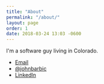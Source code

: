 ```yaml
---
title: "About"
permalink: "/about/"
layout: page
order: 1
date: 2018-03-24 13:03 -0600
---
```

I'm a software guy living in Colorado. 

* [Email](mailto:john@barbic.com)
* [@johnbarbic](https://twitter.com/johnbarbic)
* [LinkedIn](https://www.linkedin.com/in/johnbarbic/)
